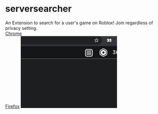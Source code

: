 # serversearcher
An Extension to search for a user's game on Roblox! Join regardless of privacy setting.\
[Chrome](https://chrome.google.com/webstore/detail/roblox-server-searcher/blddohgncmehcepnokognejaaahehncd)\
[Firefox](https://addons.mozilla.org/en-GB/firefox/addon/roblox-server-searcher)
![](example.gif)
